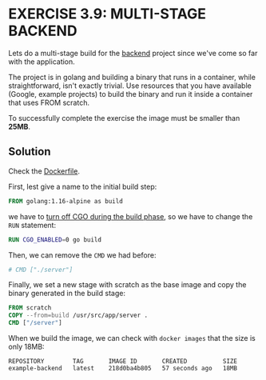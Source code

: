 # EXERCISE 3.9: MULTI-STAGE BACKEND

Lets do a multi-stage build for the [backend](https://github.com/docker-hy/material-applications/tree/main/example-backend) project since we've come so far with the application.

The project is in golang and building a binary that runs in a container, while straightforward, isn't exactly trivial. Use resources that you have available (Google, example projects) to build the binary and run it inside a container that uses FROM scratch.

To successfully complete the exercise the image must be smaller than **25MB**.

## Solution

Check the [Dockerfile](example-backend/Dockerfile).

First, lest give a name to the initial build step:

```dockerfile
FROM golang:1.16-alpine as build
```

we have to [turn off CGO during the build phase](https://stackoverflow.com/a/55106860/19109739), so we have to change the `RUN` statement:

```dockerfile
RUN CGO_ENABLED=0 go build
```

Then, we can remove the `CMD` we had before:

```dockerfile
# CMD ["./server"]
```

Finally, we set a new stage with scratch as the base image and copy the binary generated in the build stage:

```dockerfile
FROM scratch
COPY --from=build /usr/src/app/server .
CMD ["/server"]
```

When we build the image, we can check with `docker images` that the size is only 18MB:

```
REPOSITORY        TAG       IMAGE ID       CREATED          SIZE
example-backend   latest    218d0ba4b805   57 seconds ago   18MB
```
